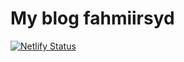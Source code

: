 # My blog fahmiirsyd

[![Netlify Status](https://api.netlify.com/api/v1/badges/5527b8ea-eaf9-48d3-89d4-1ea7b1196967/deploy-status)](https://app.netlify.com/sites/cocky-brattain-5a734f/deploys)
